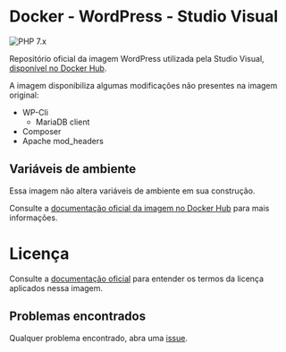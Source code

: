 # Docker - WordPress - Studio Visual

![PHP 7.x](https://github.com/studiovisual/docker-wordpress/workflows/Cria%20imagem%20e%20envia%20ao%20Docker%20Hub/badge.svg)

Repositório oficial da imagem WordPress utilizada pela Studio Visual, [disponível no Docker Hub](https://hub.docker.com/repository/docker/studiovisualcombr/wordpress).

A imagem disponibiliza algumas modificações não presentes na imagem original:

* WP-Cli
    * MariaDB client
* Composer
* Apache mod_headers

## Variáveis de ambiente

Essa imagem não altera variáveis de ambiente em sua construção.

Consulte a [documentação oficial da imagem no Docker Hub](https://github.com/docker-library/docs/tree/master/wordpress#how-to-use-this-image)
para mais informações.

# Licença

Consulte a [documentação oficial](https://github.com/docker-library/docs/tree/master/wordpress#how-to-use-this-image)
para entender os termos da licença aplicados nessa imagem.

## Problemas encontrados

Qualquer problema encontrado, abra uma [issue](https://github.com/studiovisual/docker-wordpress/issues).

